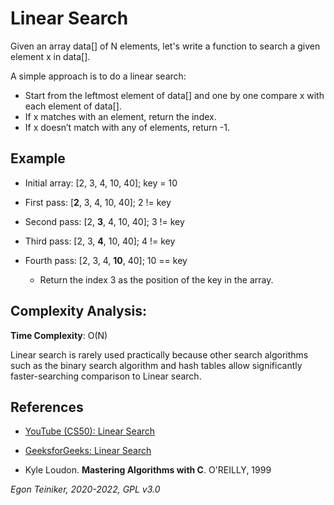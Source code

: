 # Linear Search

Given an array data[] of N elements, let's write a function to search a given element x in data[].

A simple approach is to do a linear search:
* Start from the leftmost element of data[] and one by one compare x with each element of data[].
* If x matches with an element, return the index.
* If x doesn’t match with any of elements, return -1.

## Example

* Initial array: [2, 3, 4, 10, 40]; key = 10

* First pass: [**2**, 3, 4, 10, 40]; 2 != key

* Second pass: [2, **3**, 4, 10, 40]; 3 != key

* Third pass: [2, 3, **4**, 10, 40]; 4 != key

* Fourth pass: [2, 3, 4, **10**, 40]; 10 == key
    * Return the index 3 as the position of the key in the array.

## Complexity Analysis:

**Time Complexity**: O(N)

Linear search is rarely used practically because other search algorithms such as the binary search algorithm and hash tables allow significantly faster-searching comparison to Linear search.


## References
* [YouTube (CS50): Linear Search](https://youtu.be/TwsgCHYmbbA)

* [GeeksforGeeks: Linear Search](https://www.geeksforgeeks.org/linear-search/)

* Kyle Loudon. **Mastering Algorithms with C**. O'REILLY, 1999
 
*Egon Teiniker, 2020-2022, GPL v3.0* 
